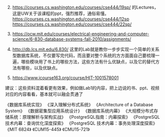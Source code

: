 
2. https://courses.cs.washington.edu/courses/cse444/19sp/ 的Lectures，这是UW关于该课程的ppt，强烈推荐，通俗易懂。 https://courses.cs.washington.edu/courses/cse444/12sp
   https://courses.cs.washington.edu/courses/cse444/22sp/

3. https://ocw.mit.edu/courses/electrical-engineering-and-computer-science/6-830-database-systems-fall-2010/assignments/ 
4. http://db.lcs.mit.edu/6.830/
这里的Lab就是教你一步步实现一个简单的关系型数据库系统，不仅要写完代码，而且要对整个系统的方方面面自己要梳理一遍，哪些模块用了书上的哪些方法，这些方法有什么优缺点，以及它的替代方法有哪些，以及优缺点。

4. https://www.icourse163.org/course/HIT-1001578001

建议：这些资料混着看更有效果，例如做Lab1的内容，把上边说的书、ppt、视频对应的内容看看，基本就可以融会贯通了


《数据库系统实现》
《深入理解分布式系统》
《Architecture of a Database System》
《数据密集型应用系统设计》
《数据库系统内幕》
《大规模分布式存储系统：原理解析与架构实战》
《PostgreSQL指南：内幕探索》
《PostgreSQL 技术内幕：查询优化深度探索》
《PostgreSQL 技术内幕：事务处理深度探索》
《MIT 6824》
《CUM15-445》
《CMU15-721》